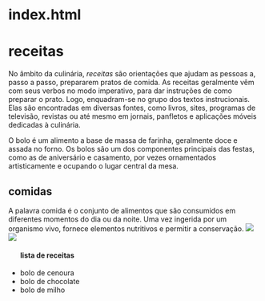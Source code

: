 # index.html
<!DOCTYPE html>
<html lang="pt-br">
<head>
    <meta charset="UTF-8">
    <meta http-equiv="X-UA-Compatible" content="IE=edge">
    <meta name="viewport" content="width=device-width, initial-scale=1.0">
    <title>título estrutural que aparece na aba do navegador</title>
    <link rel="stylesheet" href="mayara.css">
</head>

<body> 
<h1> receitas </h1>
<p> No âmbito da culinária, <em>receitas</em> são orientações que ajudam as pessoas a, passo a passo, prepararem pratos de comida. As receitas geralmente vêm com seus verbos no modo imperativo, para dar instruções de como preparar o prato. Logo, enquadram-se no grupo dos textos instrucionais. Elas são encontradas em diversas fontes, como livros, sites, programas de televisão, revistas ou até mesmo em jornais, panfletos e aplicações móveis dedicadas à culinária. </p>
<p>O bolo é um alimento a base de massa de farinha, geralmente doce e assada no forno. Os bolos são um dos componentes principais das festas, como as de aniversário e casamento, por vezes ornamentados artisticamente e ocupando o lugar central da mesa. </p>
    <h2>comidas</h2>
<p> A palavra comida é o conjunto de alimentos que são consumidos em diferentes momentos do dia ou da noite. Uma vez ingerida por um organismo vivo, fornece elementos nutritivos e permitir a conservação. 
 
    

<img src="abertura.webp">
<img class="imagem1" src="abertura.webp">
<ul>
    <h4> lista de receitas</h4>
    <li> bolo de cenoura</li>
    <li> bolo de chocolate</li>
    <li> bolo de milho</li>
</ul>
</body>

